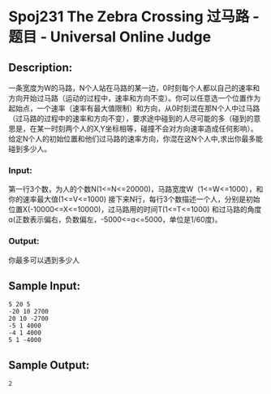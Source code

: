 # Spoj231 The Zebra Crossing  过马路 - 题目 - Universal Online Judge

## Description: 

一条宽度为W的马路，N个人站在马路的某一边，0时刻每个人都以自己的速率和方向开始过马路（运动的过程中，速率和方向不变）。你可以任意选一个位置作为起始点，一个速率（速率有最大值限制）和方向，从0时刻混在那N个人中过马路（过马路的过程中的速率和方向不变），要求途中碰到的人尽可能的多（碰到的意思是，在某一时刻两个人的X,Y坐标相等，碰撞不会对方向速率造成任何影响）。给定N个人的初始位置和他们过马路的速率方向，你混在这N个人中,求出你最多能碰到多少人。 

### Input: 

第一行3个数，为人的个数N(1<=N<=20000)，马路宽度W（1<=W<=1000），和你的速率最大值(1<=V<=1000) 接下来N行，每行3个数描述一个人，分别是初始位置X(-10000<=X<=10000)，过马路用的时间T(1<=T<=1000) 和过马路的角度ɑ(正数表示偏右，负数偏左，-5000<=ɑ<=5000，单位是1/60度)。

### Output: 

你最多可以遇到多少人


## Sample Input: 
```
5 20 5
-20 10 2700
20 10 -2700
-5 1 4000
-4 1 4000
5 1 -4000

```

## Sample Output: 
```
2
```
